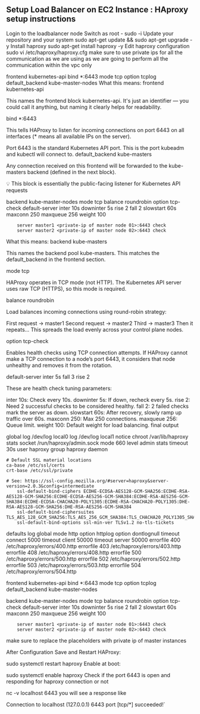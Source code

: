 ## Setup Load Balancer on EC2 Instance : HAproxy setup instructions 

Login to the loadbalancer node
Switch as root -  sudo -i
Update your repository and your system
sudo apt-get update && sudo apt-get upgrade -y
Install haproxy
sudo apt-get install haproxy -y
Edit haproxy configuration
sudo vi /etc/haproxy/haproxy.cfg
make sure to use private ips for all the communication as we are using as we are going to perform all the communication within the vpc only

frontend kubernetes-api
         bind *:6443
         mode tcp
         option tcplog
         default_backend kube-master-nodes
What this means:
frontend kubernetes-api

This names the frontend block kubernetes-api. It's just an identifier — you could call it anything, but naming it clearly helps for readability.

bind *:6443

This tells HAProxy to listen for incoming connections on port 6443 on all interfaces (* means all available IPs on the server).

Port 6443 is the standard Kubernetes API port.
This is the port kubeadm and kubectl will connect to.
default_backend kube-masters

Any connection received on this frontend will be forwarded to the kube-masters backend (defined in the next block).

💡 This block is essentially the public-facing listener for Kubernetes API requests

backend kube-master-nodes
        mode tcp
        balance roundrobin
        option tcp-check
        default-server inter 10s downinter 5s rise 2 fall 2 slowstart 60s maxconn 250 maxqueue 256 weight 100

    
        server master1 <private-ip of master node 01>:6443 check
        server master2 <private-ip of master node 02>:6443 check
What this means:
backend kube-masters

This names the backend pool kube-masters. This matches the default_backend in the frontend section.

mode tcp

HAProxy operates in TCP mode (not HTTP). The Kubernetes API server uses raw TCP (HTTPS), so this mode is required.

balance roundrobin

Load balances incoming connections using round-robin strategy:

First request → master1
Second request → master2
Third → master3
Then it repeats...
This spreads the load evenly across your control plane nodes.

option tcp-check

Enables health checks using TCP connection attempts. If HAProxy cannot make a TCP connection to a node’s port 6443, it considers that node unhealthy and removes it from the rotation.

default-server inter 5s fall 3 rise 2

These are health check tuning parameters:

inter 10s: Check every 10s.
downinter 5s: If down, recheck every 5s.
rise 2: Need 2 successful checks to be considered healthy.
fall 2: 2 failed checks mark the server as down.
slowstart 60s: After recovery, slowly ramp up traffic over 60s.
maxconn 250: Max 250 connections.
maxqueue 256: Queue limit.
weight 100: Default weight for load balancing.
final output

global
	log /dev/log	local0
	log /dev/log	local1 notice
	chroot /var/lib/haproxy
	stats socket /run/haproxy/admin.sock mode 660 level admin
	stats timeout 30s
	user haproxy
	group haproxy
	daemon

	# Default SSL material locations
	ca-base /etc/ssl/certs
	crt-base /etc/ssl/private

	# See: https://ssl-config.mozilla.org/#server=haproxy&server-version=2.0.3&config=intermediate
        ssl-default-bind-ciphers ECDHE-ECDSA-AES128-GCM-SHA256:ECDHE-RSA-AES128-GCM-SHA256:ECDHE-ECDSA-AES256-GCM-SHA384:ECDHE-RSA-AES256-GCM-SHA384:ECDHE-ECDSA-CHACHA20-POLY1305:ECDHE-RSA-CHACHA20-POLY1305:DHE-RSA-AES128-GCM-SHA256:DHE-RSA-AES256-GCM-SHA384
        ssl-default-bind-ciphersuites TLS_AES_128_GCM_SHA256:TLS_AES_256_GCM_SHA384:TLS_CHACHA20_POLY1305_SHA256
        ssl-default-bind-options ssl-min-ver TLSv1.2 no-tls-tickets

defaults
	log	global
	mode	http
	option	httplog
	option	dontlognull
        timeout connect 5000
        timeout client  50000
        timeout server  50000
	errorfile 400 /etc/haproxy/errors/400.http
	errorfile 403 /etc/haproxy/errors/403.http
	errorfile 408 /etc/haproxy/errors/408.http
	errorfile 500 /etc/haproxy/errors/500.http
	errorfile 502 /etc/haproxy/errors/502.http
	errorfile 503 /etc/haproxy/errors/503.http
	errorfile 504 /etc/haproxy/errors/504.http

frontend kubernetes-api
         bind *:6443
         mode tcp
         option tcplog
         default_backend kube-master-nodes

backend kube-master-nodes
        mode tcp
        balance roundrobin
        option tcp-check
        default-server inter 10s downinter 5s rise 2 fall 2 slowstart 60s maxconn 250 maxqueue 256 weight 100

    
        server master1 <private-ip of master node 01>:6443 check
        server master2 <private-ip of master node 02>:6443 check
make sure to replace the placeholders with private ip of master instances

After Configuration
Save and Restart HAProxy:

sudo systemctl restart haproxy
Enable at boot:

sudo systemctl enable haproxy
Check if the port 6443 is open and responding for haproxy connection or not

nc -v localhost 6443
you will see a response like

Connection to localhost (127.0.0.1) 6443 port [tcp/*] succeeded!`
